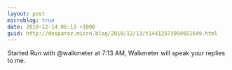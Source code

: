 ```yaml
---
layout: post
microblog: true
date: 2010-12-14 06:13 +1000
guid: http://desparoz.micro.blog/2010/12/13/t14412573994651649.html
---
```

Started Run with @walkmeter at 7:13 AM, Walkmeter will speak your replies to me.
